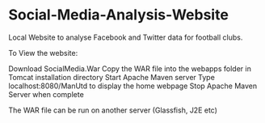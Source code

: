# Social-Media-Analysis-Website
Local Website to analyse Facebook and Twitter data for football clubs.

To View the website:

Download SocialMedia.War
Copy the WAR file into the webapps folder in Tomcat installation directory
Start Apache Maven server
Type localhost:8080/ManUtd to display the home webpage
Stop Apache Maven Server when complete

The WAR file can be run on another server (Glassfish, J2E etc)

